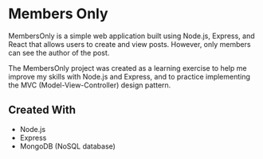 # Members Only

MembersOnly is a simple web application built using Node.js, Express, and React that allows users to create and view posts. However, only members can see the author of the post.

The MembersOnly project was created as a learning exercise to help me improve my skills with Node.js and Express, and to practice implementing the MVC (Model-View-Controller) design pattern.

## Created With
- Node.js
- Express
- MongoDB (NoSQL database)
